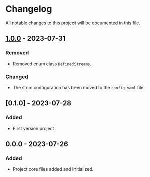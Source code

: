 # Changelog
All notable changes to this project will be documented in this file.

## [1.0.0] - 2023-07-31
### Removed
- Removed enum class `DefinedStreams`.

### Changed
- The strim configuration has been moved to the `config.yaml` file.

## [0.1.0] - 2023-07-28
### Added
- First version project


## 0.0.0 - 2023-07-26
### Added
- Project core files added and initialized.


[Unreleased]: https://github.com/araucaria-project/oca_nats_config

[1.0.0]: https://github.com/araucaria-project/oca_nats_config